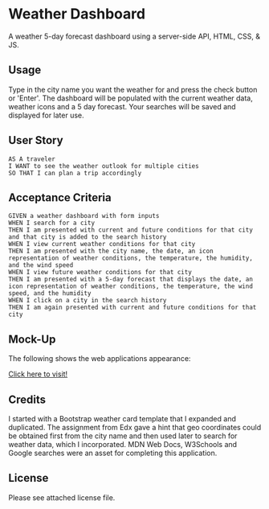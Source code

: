 # Weather Dashboard

A weather 5-day forecast dashboard using a server-side API, HTML, CSS, & JS.

## Usage

Type in the city name you want the weather for and press the check button or 'Enter'. The dashboard will be populated with the current weather data, weather icons and a 5 day forecast. Your searches will be saved and displayed for later use.

## User Story

```text
AS A traveler
I WANT to see the weather outlook for multiple cities
SO THAT I can plan a trip accordingly
```

## Acceptance Criteria

```text
GIVEN a weather dashboard with form inputs
WHEN I search for a city
THEN I am presented with current and future conditions for that city and that city is added to the search history
WHEN I view current weather conditions for that city
THEN I am presented with the city name, the date, an icon representation of weather conditions, the temperature, the humidity, and the wind speed
WHEN I view future weather conditions for that city
THEN I am presented with a 5-day forecast that displays the date, an icon representation of weather conditions, the temperature, the wind speed, and the humidity
WHEN I click on a city in the search history
THEN I am again presented with current and future conditions for that city
```

## Mock-Up

The following shows the web applications appearance:

[Click here to visit!](cookingmeister.github.io/weather-dashboard)


## Credits

I started with a Bootstrap weather card template that I expanded and duplicated. The assignment from Edx gave a hint that geo coordinates could be obtained first from the city name and then used later to search for weather data, which I incorporated.
MDN Web Docs, W3Schools and Google searches were an asset for completing this application.

## License

Please see attached license file.
